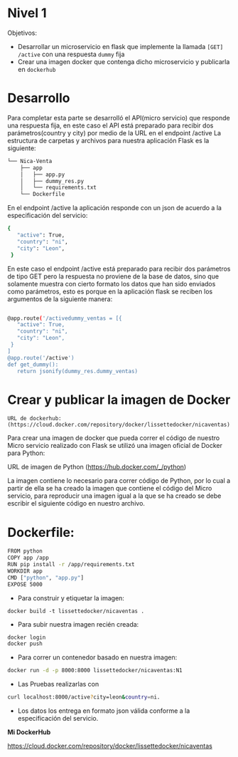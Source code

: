
# Nivel 1
Objetivos:
   - Desarrollar un microservicio en flask que implemente la llamada `[GET] /active` con una respuesta `dummy` fija
   - Crear una imagen docker que contenga dicho microservicio y publicarla en `dockerhub`

   

# Desarrollo

Para completar esta parte se desarrolló el API(micro servicio) que responde una respuesta fija, en este caso el API está preparado para recibir dos parámetros(country y city) por medio de la URL en el endpoint /active
La estructura de carpetas y archivos para nuestra aplicación Flask es la siguiente:
```html
└── Nica-Venta
    ├── app
    │   ├── app.py
    │   ├── dummy_res.py
    │   └── requirements.txt
    └── Dockerfile
```
En el endpoint /active la aplicación responde con un json de acuerdo a la especificación del servicio:
```sh
{
   "active": True,
   "country": "ni",
   "city": "Leon",
 }

```
En este caso el endpoint /active está preparado para recibir dos parámetros de tipo GET pero la respuesta no proviene de la base de datos, sino que solamente muestra con cierto formato los datos que han sido enviados como parámetros, esto es porque en la aplicación flask se reciben los argumentos de la siguiente manera:
```sh

@app.route('/activedummy_ventas = [{
   "active": True,
   "country": "ni",
   "city": "Leon",
 }
]
@app.route('/active')
def get_dummy():
   return jsonify(dummy_res.dummy_ventas)
```

# Crear y publicar  la imagen de Docker

    URL de dockerhub: (https://cloud.docker.com/repository/docker/lissettedocker/nicaventas)

Para crear una imagen de docker que pueda correr el código de nuestro Micro servicio realizado con Flask se utilizó una imagen oficial de Docker para Python:

   URL de imagen de Python (https://hub.docker.com/_/python)
   
La imagen contiene lo necesario para correr código de Python, por lo cual a partir de ella se ha creado la imagen que contiene el código del Micro servicio, para reproducir una imagen igual a la que se ha creado se debe escribir el siguiente código en nuestro archivo.

# Dockerfile:
    
```sh
FROM python
COPY app /app
RUN pip install -r /app/requirements.txt
WORKDIR app
CMD ["python", "app.py"]
EXPOSE 5000
```
 - Para construir y etiquetar la imagen:
 ```
docker build -t lissettedocker/nicaventas .
```
 - Para subir nuestra imagen recién creada:
```sh
docker login
docker push 
```
 - Para correr un contenedor basado en nuestra imagen:
```sh
docker run -d -p 8000:8000 lissettedocker/nicaventas:N1
```
- Las Pruebas realizarlas con
```sh
curl localhost:8000/active?city=leon&country=ni. 
```
- Los datos los entrega en formato json  válida conforme a la especificación del servicio.

**Mi DockerHub**

https://cloud.docker.com/repository/docker/lissettedocker/nicaventas
